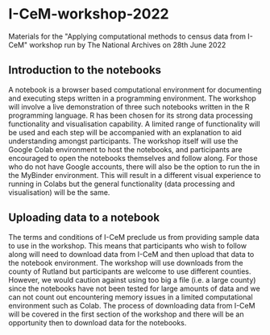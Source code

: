 # I-CeM-workshop-2022

Materials for the "Applying computational methods to census data from I-CeM" workshop run by The National Archives on 28th June 2022

## Introduction to the notebooks

A notebook is a browser based computational environment for documenting and executing steps written in a programming environment. The workshop will involve a live demonstration of three such notebooks written in the R programming language. R has been chosen for its strong data processing functionality and visualisation capability. A limited range of functionality will be used and each step will be accompanied with an explanation to aid understanding amongst participants. The workshop itself will use the Google Colab environment to host the notebooks, and participants are encouraged to open the notebooks themselves and follow along. For those who do not have Google accounts, there will also be the option to run the in the MyBinder environment. This will result in a different visual experience to running in Colabs but the general functionality (data processing and visualisation) will be the same.

## Uploading data to a notebook

The terms and conditions of I-CeM preclude us from providing sample data to use in the workshop. This means that participants who wish to follow along will need to download data from I-CeM and then upload that data to the notebook environment. The workshop will use downloads from the county of Rutland but participants are welcome to use different counties. However, we would caution against using too big a file (i.e. a large county) since the notebooks have not been tested for large amounts of data and we can not count out encountering memory issues in a limited computational environment such as Colab. The process of downloading data from I-CeM will be covered in the first section of the workshop and there will be an opportunity then to download data for the notebooks.

